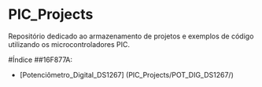 # PIC_Projects
Repositório dedicado ao armazenamento de projetos e exemplos de código utilizando os microcontroladores PIC.

#Índice
##16F877A:
- [Potenciômetro_Digital_DS1267] (PIC_Projects/POT_DIG_DS1267/) 
